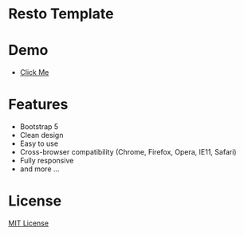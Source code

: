 # Resto Template

# Demo
- [Click Me](https://masedd.github.io/Siandes-App-UI/auth/login.html)

# Features
- Bootstrap 5
- Clean design
- Easy to use
- Cross-browser compatibility (Chrome, Firefox, Opera, IE11, Safari)
- Fully responsive
- and more ...

# License
[MIT License](http://opensource.org/licenses/MIT)
